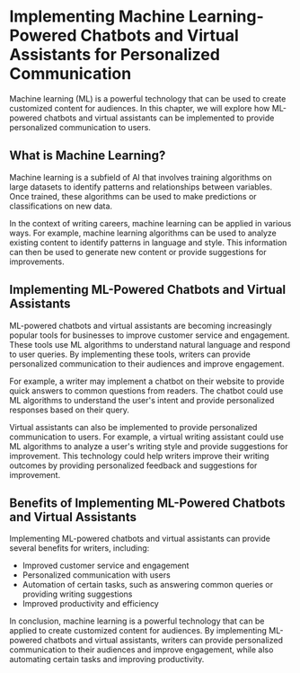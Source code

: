 Implementing Machine Learning-Powered Chatbots and Virtual Assistants for Personalized Communication
==================================================================================================================================================================

Machine learning (ML) is a powerful technology that can be used to create customized content for audiences. In this chapter, we will explore how ML-powered chatbots and virtual assistants can be implemented to provide personalized communication to users.

What is Machine Learning?
-------------------------

Machine learning is a subfield of AI that involves training algorithms on large datasets to identify patterns and relationships between variables. Once trained, these algorithms can be used to make predictions or classifications on new data.

In the context of writing careers, machine learning can be applied in various ways. For example, machine learning algorithms can be used to analyze existing content to identify patterns in language and style. This information can then be used to generate new content or provide suggestions for improvements.

Implementing ML-Powered Chatbots and Virtual Assistants
-------------------------------------------------------

ML-powered chatbots and virtual assistants are becoming increasingly popular tools for businesses to improve customer service and engagement. These tools use ML algorithms to understand natural language and respond to user queries. By implementing these tools, writers can provide personalized communication to their audiences and improve engagement.

For example, a writer may implement a chatbot on their website to provide quick answers to common questions from readers. The chatbot could use ML algorithms to understand the user's intent and provide personalized responses based on their query.

Virtual assistants can also be implemented to provide personalized communication to users. For example, a virtual writing assistant could use ML algorithms to analyze a user's writing style and provide suggestions for improvement. This technology could help writers improve their writing outcomes by providing personalized feedback and suggestions for improvement.

Benefits of Implementing ML-Powered Chatbots and Virtual Assistants
-------------------------------------------------------------------

Implementing ML-powered chatbots and virtual assistants can provide several benefits for writers, including:

* Improved customer service and engagement
* Personalized communication with users
* Automation of certain tasks, such as answering common queries or providing writing suggestions
* Improved productivity and efficiency

In conclusion, machine learning is a powerful technology that can be applied to create customized content for audiences. By implementing ML-powered chatbots and virtual assistants, writers can provide personalized communication to their audiences and improve engagement, while also automating certain tasks and improving productivity.
